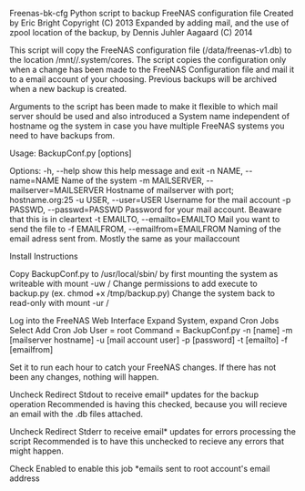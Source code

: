 Freenas-bk-cfg
Python script to backup FreeNAS configuration file Created by Eric Bright Copyright (C) 2013
Expanded by adding mail, and the use of zpool location of the backup, by Dennis Juhler Aagaard (C) 2014

This script will copy the FreeNAS configuration file (/data/freenas-v1.db) to the location /mnt/<zpool>/.system/cores. The script copies the configuration only when a change has been made to the FreeNAS Configuration file and mail it to a email account of your choosing. Previous backups will be archived when a new backup is created.

Arguments to the script has been made to make it flexible to which mail server should be used and also introduced a System name independent of hostname og the system in case you have multiple FreeNAS systems you need to have backups from.

Usage: BackupConf.py [options]

Options:
  -h, --help            show this help message and exit
  -n NAME, --name=NAME  Name of the system
  -m MAILSERVER, --mailserver=MAILSERVER
                        Hostname of mailserver with port; hostname.org:25
  -u USER, --user=USER  Username for the mail account
  -p PASSWD, --passwd=PASSWD
                        Password for your mail account. Beaware that this is
                        in cleartext
  -t EMAILTO, --emailto=EMAILTO
                        Mail you want to send the file to
  -f EMAILFROM, --emailfrom=EMAILFROM
                        Naming of the email adress sent from. Mostly the same
                        as your mailaccount



Install Instructions

Copy BackupConf.py to /usr/local/sbin/ by first mounting the system as writeable with mount -uw /
Change permissions to add execute to backup.py (ex. chmod +x /tmp/backup.py)
Change the system back to read-only with mount -ur /

Log into the FreeNAS Web Interface
Expand System, expand Cron Jobs
Select Add Cron Job
User = root 
Command = BackupConf.py -n [name] -m [mailserver hostname] -u [mail account user] -p [password] -t [emailto] -f [emailfrom]


Set it to run each hour to catch your FreeNAS changes. If there has not been any changes, nothing will happen.

Uncheck Redirect Stdout to receive email* updates for the backup operation
Recommended is having this checked, because you will recieve an email with the .db files attached.

Uncheck Redirect Stderr to receive email* updates for errors processing the script
Recommended is to have this unchecked to recieve any errors that might happen.

Check Enabled to enable this job
*emails sent to root account's email address
